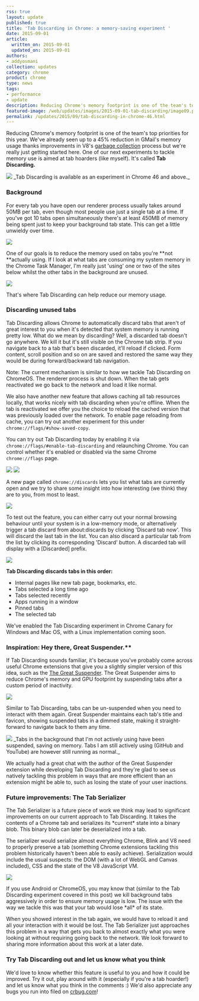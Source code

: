 ```yaml
---
rss: true
layout: update
published: true
title: 'Tab Discarding in Chrome: a memory-saving experiment '
date: 2015-09-01
article:
  written_on: 2015-09-01
  updated_on: 2015-09-01
authors:
- addyosmani
collection: updates
category: chrome
product: chrome
type: news
tags:
- performance
- update
description: Reducing Chrome's memory footprint is one of the team's top priorities for this year.
featured-image: /web/updates/images/2015-09-01-tab-discarding/image09.png
permalink: /updates/2015/09/tab-discarding-in-chrome-46.html
---
```


Reducing Chrome's memory footprint is one of the team's top priorities for this 
year. We've already seen up to a 45% reduction in GMail's memory usage thanks 
improvements in V8's [garbage collection](http://v8project.blogspot.nl/2015/08/getting-garbage-collection-for-free.html) 
process but we're really just getting started here. One of our next experiments 
to tackle memory use is aimed at tab hoarders (like myself). It's called **Tab 
Discarding.**

<img src="/web/updates/images/2015-09-01-tab-discarding/image00.png" />  
_Tab Discarding is available as an experiment in Chrome 46 and above._

### Background

For every tab you have open our renderer process usually takes around 50MB per 
tab, even though most people use just a single tab at a time. If you've got 10 
tabs open simultaneously there's at least 450MB of memory being spent just to 
keep your background tab state. This can get a little unwieldy over time.

<img src="/web/updates/images/2015-09-01-tab-discarding/image01.png" />

One of our goals is to reduce the memory used on tabs you're **not **actually 
using. If I look at what tabs are consuming my system memory in the Chrome Task 
Manager, I'm really just 'using' one or two of the sites below whilst the other 
tabs in the background are unused.

<img src="/web/updates/images/2015-09-01-tab-discarding/image02.png" />

That's where Tab Discarding can help reduce our memory usage.

### Discarding unused tabs

Tab Discarding allows Chrome to automatically discard tabs that aren't of great 
interest to you when it's detected that system memory is running pretty low. 
What do we mean by discarding? Well, a discarded tab doesn't go anywhere. We 
kill it but it's still visible on the Chrome tab strip. If you navigate back to 
a tab that's been discarded, it'll reload if clicked. Form content, scroll 
position and so on are saved and restored the same way they would be during 
forward/backward tab navigation.

Note: The current mechanism is similar to how we tackle Tab Discarding on 
ChromeOS. The renderer process is shut down. When the tab gets reactivated we go 
back to the network and load it like normal.  

We also have another new feature that allows caching all tab resources locally, 
that works nicely with tab discarding when you're offline. When the tab is 
reactivated we offer you the choice to reload the cached version that was 
previously loaded over the network. To enable page reloading from cache, you can 
try out another experiment for this under `chrome://flags/#show-saved-copy`.

You can try out Tab Discarding today by enabling it via 
`chrome://flags/#enable-tab-discarding` and relaunching Chrome. You can 
control whether it's enabled or disabled via the same Chrome `chrome://flags` 
page. 

<img src="/web/updates/images/2015-09-01-tab-discarding/image03.png"  />  
<img src="/web/updates/images/2015-09-01-tab-discarding/image04.png"  />

A new page called `chrome://discards` lets you list what tabs are currently 
open and we try to share some insight into how interesting (we think) they are 
to you, from most to least. 

<img src="/web/updates/images/2015-09-01-tab-discarding/image05.png" />

To test out the feature, you can either carry out your normal browsing behaviour 
until your system is in a low-memory mode, or alternatively trigger a tab 
discard from about:discards by clicking 'Discard tab now'. This will discard the 
last tab in the list. You can also discard a particular tab from the list by 
clicking its corresponding 'Discard' button. A discarded tab will display with a 
[Discarded] prefix.

<img src="/web/updates/images/2015-09-01-tab-discarding/image06.png" />

**Tab Discarding discards tabs in this order:**

- Internal pages like new tab page, bookmarks, etc.  
- Tabs selected a long time ago  
- Tabs selected recently  
- Apps running in a window  
- Pinned tabs  
- The selected tab

We've enabled the Tab Discarding experiment in Chrome Canary for Windows and Mac 
OS, with a Linux implementation coming soon.

 ### Inspiration: Hey there, Great Suspender.**

If Tab Discarding sounds familiar, it's because you've probably come across 
useful Chrome extensions that give you a slightly simpler version of this idea, 
such as the [The Great Suspender](https://chrome.google.com/webstore/detail/the-great-suspender/klbibkeccnjlkjkiokjodocebajanakg). 
The Great Suspender aims to reduce Chrome's memory and GPU footprint by 
suspending tabs after a custom period of inactivity. 

<img src="/web/updates/images/2015-09-01-tab-discarding/image07.png"/>

Similar to Tab Discarding, tabs can be un-suspended when you need to interact 
with them again. Great Suspender maintains each tab's title and favicon, showing 
suspended tabs in a dimmed state, making it straight-forward to navigate back to 
them any time. 

<img src="/web/updates/images/2015-09-01-tab-discarding/image08.png" />  
_Tabs in the background that I'm not actively using have been suspended, saving 
on memory. Tabs I am still actively using (GitHub and YouTube) are however still 
running as normal._

We actually had a great chat with the author of the Great Suspender extension 
while developing Tab Discarding and they're glad to see us natively tackling 
this problem in ways that are more efficient than an extension might be able to, 
such as losing the state of your user inactions.

### Future improvements: The Tab Serializer

The Tab Serializer is a future piece of work we think may lead to significant 
improvements on our current approach to Tab Discarding. It takes the contents of 
a Chrome tab and serializes its \*current\* state into a binary blob. This 
binary blob can later be deserialized into a tab.

The serializer would serialize almost everything Chrome, Blink and V8 need to 
properly preserve a tab (something Chrome extensions tackling this problem 
historically haven't been able to easily achieve). Serialization would include 
the usual suspects: the DOM (with a lot of WebGL and Canvas included), CSS and 
the state of the V8 JavaScript VM.

<img src="/web/updates/images/2015-09-01-tab-discarding/image09.png" />

If you use Android or ChromeOS, you may know that (similar to the Tab Discarding 
experiment covered in this post) we kill background tabs aggressively in order 
to ensure memory usage is low. The issue with the way we tackle this was that 
your tab would lose \*all\* of its state. 

When you showed interest in the tab again, we would have to reload it and all 
your interaction with it would be lost. The Tab Serializer just approaches this 
problem in a way that gets you back to almost exactly what you were looking at 
without requiring going back to the network. We look forward to sharing more 
information about this work at a later date.

### Try Tab Discarding out and let us know what you think

We'd love to know whether this feature is useful to you and how it could be 
improved. Try it out, play around with it (especially if you're a tab hoarder!) 
and let us know what you think in the comments :) We'd also appreciate any bugs 
you run into filed on [crbug.com](https://crbug.com)!
